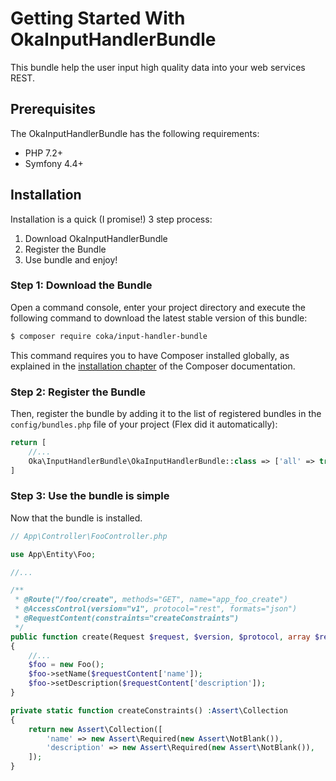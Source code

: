 # Getting Started With OkaInputHandlerBundle

This bundle help the user input high quality data into your web services REST.

## Prerequisites

The OkaInputHandlerBundle has the following requirements:

 - PHP 7.2+
 - Symfony 4.4+

## Installation

Installation is a quick (I promise!) 3 step process:

1. Download OkaInputHandlerBundle
2. Register the Bundle
3. Use bundle and enjoy!

### Step 1: Download the Bundle

Open a command console, enter your project directory and execute the
following command to download the latest stable version of this bundle:

```bash
$ composer require coka/input-handler-bundle
```

This command requires you to have Composer installed globally, as explained
in the [installation chapter](https://getcomposer.org/doc/00-intro.md)
of the Composer documentation.

### Step 2: Register the Bundle

Then, register the bundle by adding it to the list of registered bundles
in the `config/bundles.php` file of your project (Flex did it automatically):

```php
return [
    //...
    Oka\InputHandlerBundle\OkaInputHandlerBundle::class => ['all' => true],
]
```

### Step 3: Use the bundle is simple

Now that the bundle is installed. 

```php
// App\Controller\FooController.php

use App\Entity\Foo;

//...

/**
 * @Route("/foo/create", methods="GET", name="app_foo_create")
 * @AccessControl(version="v1", protocol="rest", formats="json")
 * @RequestContent(constraints="createConstraints")
 */
public function create(Request $request, $version, $protocol, array $requestContent) :Response
{
	//...
	$foo = new Foo();
	$foo->setName($requestContent['name']);
	$foo->setDescription($requestContent['description']);
}

private static function createConstraints() :Assert\Collection
{
	return new Assert\Collection([
		'name' => new Assert\Required(new Assert\NotBlank()),
		'description' => new Assert\Required(new Assert\NotBlank()),
	]);
}
```
